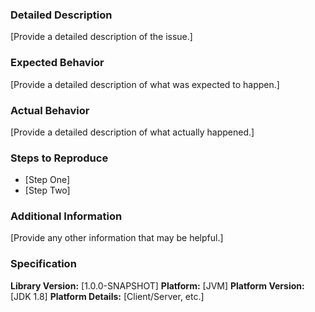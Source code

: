 ### Detailed Description

[Provide a detailed description of the issue.]

### Expected Behavior

[Provide a detailed description of what was expected to happen.]

### Actual Behavior

[Provide a detailed description of what actually happened.]

### Steps to Reproduce

* [Step One]
* [Step Two]

### Additional Information

[Provide any other information that may be helpful.]

### Specification

**Library Version:** [1.0.0-SNAPSHOT]
**Platform:** [JVM]
**Platform Version:** [JDK 1.8]
**Platform Details:** [Client/Server, etc.]

